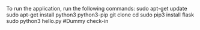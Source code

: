 To run the application, run the following commands:
sudo apt-get update
sudo apt-get install python3 python3-pip
git clone <github-repo>
cd <folder-name>
sudo pip3 install flask
sudo python3 hello.py
#Dummy check-in
